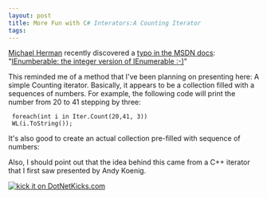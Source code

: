 ```yaml
---
layout: post
title: More Fun with C# Interators:A Counting Iterator
tags: 
---
```

[Michael Herman](http://www.dotnetjunkies.com/WebLog/mwherman2000/default.aspx) recently discovered a 
[typo in the MSDN docs](http://msdn2.microsoft.com/en-us/library/ms131103.aspx):   
"[IEnumberable: the integer version of IEnumerable  :-)](http://www.dotnetjunkies.com/WebLog/mwherman2000/archive/2007/05/06/233749.aspx)"

This reminded me of a method that I've been planning on presenting here:  A simple Counting iterator.  Basically, it appears to be a collection filled with a sequences of numbers.  For example, the following code will print the number from 20 to 41 stepping by three:

	 foreach(int i in Iter.Count(20,41, 3))
	 WL(i.ToString());

It's also good to create an actual collection pre-filled with sequence of numbers:
<script src="https://gist.github.com/jamescurran/5472360.js">    </script>

Also, I should point out that the idea behind this came from a C++ iterator that I first saw presented by Andy Koenig. 

<a href="http://www.dotnetkicks.com/kick/?url=http://honestillusion.com/blogs/blog_0/archive/2007/05/08/more-fun-with-c-interators-a-counting-iterator.aspx">

<img alt="kick it on DotNetKicks.com" src="http://www.dotnetkicks.com/Services/Images/KickItImageGenerator.ashx?url=http://honestillusion.com/blogs/blog_0/archive/2007/05/08/more-fun-with-c-interators-a-counting-iterator.aspx" border="0" /></a>
